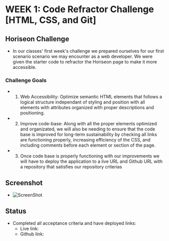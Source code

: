 # WEEK 1: Code Refractor Challenge [HTML, CSS, and Git]

## Horiseon Challenge
* In our classes' first week's challenge we prepared ourselves for our first scenario scenario we may encounter as a web developer. We were given the starter code to refractor the Horiseon page to make it more accessible.

### Challenge Goals
 * 1) Web Accessibility: Optimize semantic HTML elements that follows a logical structure independant of styling and position with all elements with attributes organized with proper descriptions and positioning.
 * 2) Improve code-base: Along with all the proper elements optimized and organizated, we will also be needing to ensure that the code base is improved for long-term sustainability by checking all links are functioning properly, increasing efficiency of the CSS, and including comments before each element or section of the page. 
 * 3) Once code base is properly functioning with our improvements we will have to deploy the application to a live URL and Github URL with a repository that satisfies our repository criterias

## Screenshot
* ![ScreenShot](/01-HTML-Git-CSS/02-Challenge/Develop/assets/images/Screenshot.pnj.png)


## Status
* Completed all acceptance criteria and have deployed links:
    * Live link:
    * Github link:
